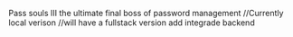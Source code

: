 Pass souls III the ultimate final boss of password management 
    //Currently local verison 
    //will have a fullstack version add integrade backend
